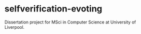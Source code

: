 # selfverification-evoting
Dissertation project for MSci in Computer Science at University of Liverpool.
